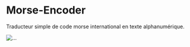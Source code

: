 # Morse-Encoder
Traducteur simple de code morse international en texte alphanumérique.

![...](https://img.shields.io/badge/python-3-blue.svg)
